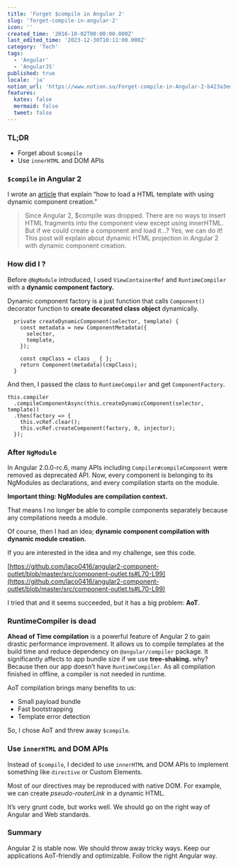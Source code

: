 ```yaml
---
title: 'Forget $compile in Angular 2'
slug: 'forget-compile-in-angular-2'
icon: ''
created_time: '2016-10-02T00:00:00.000Z'
last_edited_time: '2023-12-30T10:11:00.000Z'
category: 'Tech'
tags:
  - 'Angular'
  - 'AngularJS'
published: true
locale: 'ja'
notion_url: 'https://www.notion.so/Forget-compile-in-Angular-2-b423a3edd0c94e599e1235e08c72bc64'
features:
  katex: false
  mermaid: false
  tweet: false
---
```


### TL;DR

- Forget about `$compile`
- Use `innerHTML` and DOM APIs

### `$compile` in Angular 2

I wrote an [article](http://blog.lacolaco.net/post/dynamic-component-creation-in-angular-2/) that explain “how to load a HTML template with using dynamic component creation.”

> Since Angular 2, $compile was dropped. There are no ways to insert HTML fragments into the component view except using innerHTML. But if we could create a component and load it…? Yes, we can do it! This post will explain about dynamic HTML projection in Angular 2 with dynamic component creation.

### How did I ?

Before `@NgModule` introduced, I used `ViewContainerRef` and `RuntimeCompiler` with a **dynamic component factory.**

Dynamic component factory is a just function that calls `Component()` decorator function to **create decorated class object** dynamically.

```
  private createDynamicComponent(selector, template) {
    const metadata = new ComponentMetadata({
      selector,
      template,
    });

    const cmpClass = class _ { };
    return Component(metadata)(cmpClass);
  }
```

And then, I passed the class to `RuntimeCompiler` and get `ComponentFactory`.

```
this.compiler
  .compileComponentAsync(this.createDynamicComponent(selector, template))
  .then(factory => {
    this.vcRef.clear();
    this.vcRef.createComponent(factory, 0, injector);
  });
```

### After `NgModule`

In Angular 2.0.0-rc.6, many APIs including `Compiler#compileComponent` were removed as deprecated API. Now, every component is belonging to its NgModules as declarations, and every compilation starts on the module.

**Important thing: NgModules are compilation context.**

That means I no longer be able to compile components separately because any compilations needs a module.

Of course, then I had an idea; **dynamic component compilation with dynamic module creation.**

If you are interested in the idea and my challenge, see this code.

[https://github.com/laco0416/angular2-component-outlet/blob/master/src/component-outlet.ts#L70-L99](https://github.com/laco0416/angular2-component-outlet/blob/master/src/component-outlet.ts#L70-L99)

I tried that and it seems succeeded, but it has a big problem: **AoT**.

### RuntimeCompiler is dead

**Ahead of Time compilation** is a powerful feature of Angular 2 to gain drastic performance improvement. It allows us to compile templates at the build time and reduce dependency on `@angular/compiler` package. It significantly affects to app bundle size if we use **tree-shaking.** why? Because then our app doesn’t have `RuntimeCompiler`. As all compilation finished in offline, a compiler is not needed in runtime.

AoT compilation brings many benefits to us:

- Small payload bundle
- Fast bootstrapping
- Template error detection

So, I chose AoT and threw away `$compile`.

### Use `innerHTML` and DOM APIs

Instead of `$compile`, I decided to use `innerHTML` and DOM APIs to implement something like `directive` or Custom Elements.

Most of our directives may be reproduced with native DOM. For example, we can create _pseudo-routerLink_ in a dynamic HTML.

It’s very grunt code, but works well. We should go on the right way of Angular and Web standards.

### Summary

Angular 2 is stable now. We should throw away tricky ways. Keep our applications AoT-friendly and optimizable. Follow the right Angular way.
